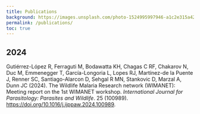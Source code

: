 ```yaml
---
title: Publications
background: https://images.unsplash.com/photo-1524995997946-a1c2e315a42f?ixlib=rb-1.2.1&ixid=eyJhcHBfaWQiOjEyMDd9&auto=format&fit=crop&w=1000
permalink: /publications/
toc: true
---
```


## 2024

Gutiérrez-López R, Ferraguti M, Bodawatta KH, Chagas C RF, Chakarov N, Duc M, Emmenegger T, García-Longoria L, Lopes RJ, Martínez-de la Puente J, Renner SC, Santiago-Alarcon D, Sehgal R MN, Stankovic D, Marzal A, Dunn JC (2024). The Wildlife Malaria Research network (WIMANET): Meeting report on the 1st WIMANET workshop. _International Journal for Parasitology: Parasites and Wildlife_. 25 (100989). <https://doi.org/10.1016/j.ijppaw.2024.100989>.
